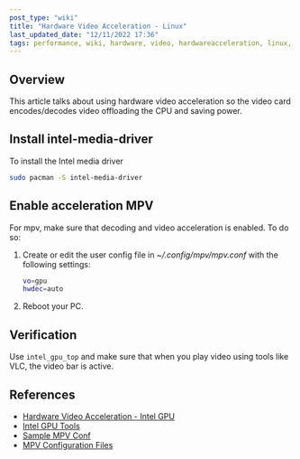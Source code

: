 ```yaml
---
post_type: "wiki" 
title: "Hardware Video Acceleration - Linux"
last_updated_date: "12/11/2022 17:36"
tags: performance, wiki, hardware, video, hardwareacceleration, linux, arch, manjaro
---
```


## Overview

This article talks about using hardware video acceleration so the video card encodes/decodes video offloading the CPU and saving power.  

## Install intel-media-driver

To install the Intel media driver

```bash
sudo pacman -S intel-media-driver
```

## Enable acceleration MPV

For mpv, make sure that decoding and video acceleration is enabled. To do so:

1. Create or edit the user config file in *~/.config/mpv/mpv.conf* with the following settings:

    ```bash
    vo=gpu
    hwdec=auto
    ```

1. Reboot your PC.

## Verification

Use `intel_gpu_top` and make sure that when you play video using  tools like VLC, the video bar is active. 

## References

- [Hardware Video Acceleration - Intel GPU](https://wiki.archlinux.org/title/Hardware_video_acceleration)
- [Intel GPU Tools](./intel-gpu-tools)
- [Sample MPV Conf](https://github.com/mpv-player/mpv/blob/master/etc/mpv.conf)
- [MPV Configuration Files](https://mpv.io/manual/master/#configuration-files)